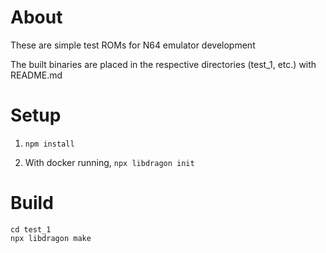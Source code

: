 # About

These are simple test ROMs for N64 emulator development

The built binaries are placed in the respective directories (test_1, etc.) with README.md

# Setup

1. `npm install`

1. With docker running, `npx libdragon init`

# Build

```
cd test_1
npx libdragon make
```
